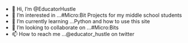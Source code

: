 - 👋 Hi, I’m @EducatorHustle
- 👀 I’m interested in ...#Micro:Bit Projects for my middle school students
- 🌱 I’m currently learning ...Python and how to use this site
- 💞️ I’m looking to collaborate on ...#Micro:Bits
- 📫 How to reach me ...@educator_hustle on twitter

<!---
EducatorHustle/EducatorHustle is a ✨ special ✨ repository because its `README.md` (this file) appears on your GitHub profile.
You can click the Preview link to take a look at your changes.
--->
